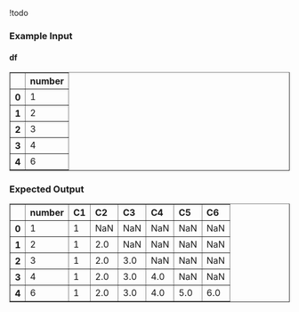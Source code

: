 !todo

<h3> Example Input</h3>
<h4> df</h4>
<div><style scoped>    .dataframe tbody tr th:only-of-type {        vertical-align: middle;    }    .dataframe tbody tr th {        vertical-align: top;    }    .dataframe thead th {        text-align: left;    }</style><table border="1" class="dataframe">  <thead>    <tr style="text-align: right;">      <th></th>      <th>number</th>    </tr>  </thead>  <tbody>    <tr>      <th>0</th>      <td>1</td>    </tr>    <tr>      <th>1</th>      <td>2</td>    </tr>    <tr>      <th>2</th>      <td>3</td>    </tr>    <tr>      <th>3</th>      <td>4</td>    </tr>    <tr>      <th>4</th>      <td>6</td>    </tr>  </tbody></table></div>

<h3> Expected Output</h3>
<div><style scoped>    .dataframe tbody tr th:only-of-type {        vertical-align: middle;    }    .dataframe tbody tr th {        vertical-align: top;    }    .dataframe thead th {        text-align: left;    }</style><table border="1" class="dataframe">  <thead>    <tr style="text-align: right;">      <th></th>      <th>number</th>      <th>C1</th>      <th>C2</th>      <th>C3</th>      <th>C4</th>      <th>C5</th>      <th>C6</th>    </tr>  </thead>  <tbody>    <tr>      <th>0</th>      <td>1</td>      <td>1</td>      <td>NaN</td>      <td>NaN</td>      <td>NaN</td>      <td>NaN</td>      <td>NaN</td>    </tr>    <tr>      <th>1</th>      <td>2</td>      <td>1</td>      <td>2.0</td>      <td>NaN</td>      <td>NaN</td>      <td>NaN</td>      <td>NaN</td>    </tr>    <tr>      <th>2</th>      <td>3</td>      <td>1</td>      <td>2.0</td>      <td>3.0</td>      <td>NaN</td>      <td>NaN</td>      <td>NaN</td>    </tr>    <tr>      <th>3</th>      <td>4</td>      <td>1</td>      <td>2.0</td>      <td>3.0</td>      <td>4.0</td>      <td>NaN</td>      <td>NaN</td>    </tr>    <tr>      <th>4</th>      <td>6</td>      <td>1</td>      <td>2.0</td>      <td>3.0</td>      <td>4.0</td>      <td>5.0</td>      <td>6.0</td>    </tr>  </tbody></table></div>